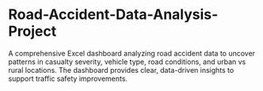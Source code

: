 # Road-Accident-Data-Analysis-Project
A comprehensive Excel dashboard analyzing road accident data to uncover patterns in casualty severity, vehicle type, road conditions, and urban vs rural locations. The dashboard provides clear, data-driven insights to support traffic safety improvements.
